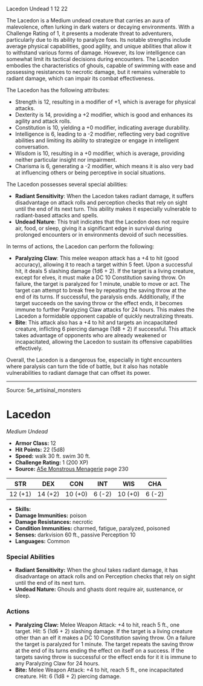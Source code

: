 <MonsterName/>Lacedon</MonsterName>
<CreatureType/>Undead</CreatureType>
<CR/>1</CR>
<AC/>12</AC>
<HP/>22</HP>
<summary>The Lacedon is a Medium undead creature that carries an aura of malevolence, often lurking in dark waters or decaying environments. With a Challenge Rating of 1, it presents a moderate threat to adventurers, particularly due to its ability to paralyze foes. Its notable strengths include average physical capabilities, good agility, and unique abilities that allow it to withstand various forms of damage. However, its low intelligence can somewhat limit its tactical decisions during encounters. The Lacedon embodies the characteristics of ghouls, capable of swimming with ease and possessing resistances to necrotic damage, but it remains vulnerable to radiant damage, which can impair its combat effectiveness.</summary>

<detail>

The Lacedon has the following attributes: 

- Strength is 12, resulting in a modifier of +1, which is average for physical attacks. 
- Dexterity is 14, providing a +2 modifier, which is good and enhances its agility and attack rolls. 
- Constitution is 10, yielding a +0 modifier, indicating average durability. 
- Intelligence is 6, leading to a -2 modifier, reflecting very bad cognitive abilities and limiting its ability to strategize or engage in intelligent conversation. 
- Wisdom is 10, resulting in a +0 modifier, which is average, providing neither particular insight nor impairment. 
- Charisma is 6, generating a -2 modifier, which means it is also very bad at influencing others or being perceptive in social situations.

The Lacedon possesses several special abilities: 

- **Radiant Sensitivity**: When the Lacedon takes radiant damage, it suffers disadvantage on attack rolls and perception checks that rely on sight until the end of its next turn. This ability makes it especially vulnerable to radiant-based attacks and spells. 
- **Undead Nature**: This trait indicates that the Lacedon does not require air, food, or sleep, giving it a significant edge in survival during prolonged encounters or in environments devoid of such necessities.

In terms of actions, the Lacedon can perform the following:

- **Paralyzing Claw**: This melee weapon attack has a +4 to hit (good accuracy), allowing it to reach a target within 5 feet. Upon a successful hit, it deals 5 slashing damage (1d6 + 2). If the target is a living creature, except for elves, it must make a DC 10 Constitution saving throw. On failure, the target is paralyzed for 1 minute, unable to move or act. The target can attempt to break free by repeating the saving throw at the end of its turns. If successful, the paralysis ends. Additionally, if the target succeeds on the saving throw or the effect ends, it becomes immune to further Paralyzing Claw attacks for 24 hours. This makes the Lacedon a formidable opponent capable of quickly neutralizing threats. 
- **Bite**: This attack also has a +4 to hit and targets an incapacitated creature, inflicting 6 piercing damage (1d8 + 2) if successful. This attack takes advantage of opponents who are already weakened or incapacitated, allowing the Lacedon to sustain its offensive capabilities effectively.

Overall, the Lacedon is a dangerous foe, especially in tight encounters where paralysis can turn the tide of battle, but it also has notable vulnerabilities to radiant damage that can offset its power.</detail>



---

Source: 5e_artisinal_monsters

# Lacedon

*Medium* *Undead*

- **Armor Class:** 12
- **Hit Points:** 22 (5d8)
- **Speed:** walk 30 ft. swim 30 ft.
- **Challenge Rating:** 1 (200 XP)
- **Source:** [A5e Monstrous Menagerie](https://enpublishingrpg.com/products/level-up-monstrous-menagerie-a5e) page 230

| STR | DEX | CON | INT | WIS | CHA |
| --- | --- | --- | --- | --- | --- |
| 12 (+1) | 14 (+2) | 10 (+0) | 6 (-2) | 10 (+0) | 6 (-2) |

- **Skills:** 
- **Damage Immunities:** poison
- **Damage Resistances:** necrotic
- **Condition Immunities:** charmed, fatigue, paralyzed, poisoned
- **Senses:** darkvision 60 ft., passive Perception 10
- **Languages:** Common

### Special Abilities

- **Radiant Sensitivity:** When the ghoul takes radiant damage, it has disadvantage on attack rolls and on Perception checks that rely on sight until the end of its next turn.
- **Undead Nature:** Ghouls and ghasts dont require air, sustenance, or sleep.

### Actions

- **Paralyzing Claw:** Melee Weapon Attack: +4 to hit, reach 5 ft., one target. Hit: 5 (1d6 + 2) slashing damage. If the target is a living creature other than an elf  it makes a DC 10 Constitution saving throw. On a failure  the target is paralyzed for 1 minute. The target repeats the saving throw at the end of its turns  ending the effect on itself on a success. If the targets saving throw is successful or the effect ends for it  it is immune to any Paralyzing Claw for 24 hours.
- **Bite:** Melee Weapon Attack: +4 to hit, reach 5 ft., one incapacitated creature. Hit: 6 (1d8 + 2) piercing damage.




